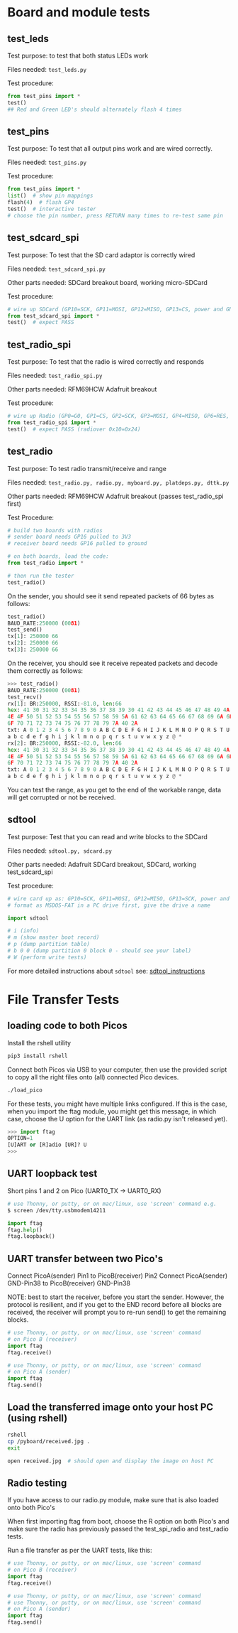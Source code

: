 # Board and module tests

## test_leds

Test purpose: to test that both status LEDs work

Files needed: ```test_leds.py```

Test procedure: 
```python
from test_pins import *
test()
## Red and Green LED's should alternately flash 4 times
```

## test_pins

Test purpose: To test that all output pins work and are wired correctly.

Files needed: ```test_pins.py```

Test procedure:
```python
from test_pins import *
list()  # show pin mappings
flash(4)  # flash GP4
test()  # interactive tester
# choose the pin number, press RETURN many times to re-test same pin

```
## test_sdcard_spi

Test purpose: To test that the SD card adaptor is correctly wired

Files needed: ```test_sdcard_spi.py```

Other parts needed: SDCard breakout board, working micro-SDCard

Test procedure:
```python
# wire up SDCard (GP10=SCK, GP11=MOSI, GP12=MISO, GP13=CS, power and GND
from test_sdcard_spi import *
test()  # expect PASS
```

## test_radio_spi

Test purpose: To test that the radio is wired correctly and responds

Files needed: ```test_radio_spi.py```

Other parts needed: RFM69HCW Adafruit breakout

Test procedure:
```python
# wire up Radio (GP0=G0, GP1=CS, GP2=SCK, GP3=MOSI, GP4=MISO, GP6=RES, GP7=EN)
from test_radio_spi import *
test()  # expect PASS (radiover 0x10=0x24)
```


## test_radio

Test purpose: To test radio transmit/receive and range

Files needed: ```test_radio.py, radio.py, myboard.py, platdeps.py, dttk.py```

Other parts needed: RFM69HCW Adafruit breakout (passes test_radio_spi first)

Test Procedure:
```python
# build two boards with radios
# sender board needs GP16 pulled to 3V3
# receiver board needs GP16 pulled to ground

# on both boards, load the code:
from test_radio import *

# then run the tester
test_radio()
```

On the sender, you should see it send repeated packets of 66 bytes as follows:
```python
test_radio()
BAUD_RATE:250000 (0081)
test_send()
tx[1]: 250000 66
tx[2]: 250000 66
tx[3]: 250000 66
```
On the receiver, you should see it receive repeated packets and decode them 
correctly as follows:

```python
>>> test_radio()
BAUD_RATE:250000 (0081)
test_recv()
rx[1]: BR:250000, RSSI:-81.0, len:66
hex: 41 30 31 32 33 34 35 36 37 38 39 30 41 42 43 44 45 46 47 48 49 4A 4B 4C 4D 
4E 4F 50 51 52 53 54 55 56 57 58 59 5A 61 62 63 64 65 66 67 68 69 6A 6B 6C 6D 6E 
6F 70 71 72 73 74 75 76 77 78 79 7A 40 2A
txt: A 0 1 2 3 4 5 6 7 8 9 0 A B C D E F G H I J K L M N O P Q R S T U V W X Y Z 
a b c d e f g h i j k l m n o p q r s t u v w x y z @ *
rx[2]: BR:250000, RSSI:-82.0, len:66
hex: 41 30 31 32 33 34 35 36 37 38 39 30 41 42 43 44 45 46 47 48 49 4A 4B 4C 4D 
4E 4F 50 51 52 53 54 55 56 57 58 59 5A 61 62 63 64 65 66 67 68 69 6A 6B 6C 6D 6E 
6F 70 71 72 73 74 75 76 77 78 79 7A 40 2A
txt: A 0 1 2 3 4 5 6 7 8 9 0 A B C D E F G H I J K L M N O P Q R S T U V W X Y Z 
a b c d e f g h i j k l m n o p q r s t u v w x y z @ *
```

You can test the range, as you get to the end of the workable range, data
will get corrupted or not be received.


## sdtool

Test purpose: Test that you can read and write blocks to the SDCard

Files needed: ```sdtool.py, sdcard.py```

Other parts needed: Adafruit SDCard breakout, SDCard, working test_sdcard_spi

Test procedure:

```python
# wire card up as: GP10=SCK, GP11=MOSI, GP12=MISO, GP13=SCK, power and GND
# format as MSDOS-FAT in a PC drive first, give the drive a name

import sdtool

# i (info)
# m (show master boot record)
# p (dump partition table)
# b 0 0 (dump partition 0 block 0 - should see your label)
# W (perform write tests)
```

For more detailed instructions about ```sdtool``` see:
[sdtool_instructions](sdtool_instructions.md)



# File Transfer Tests

## loading code to both Picos

Install the rshell utility

```bash
pip3 install rshell
```

Connect both Picos via USB to your computer, then use the provided script to
copy all the right files onto (all) connected Pico devices.

```bash
./load_pico
```

For these tests, you might have multiple links configured. If this is the case,
when you import the ftag module, you might get this message, in which case,
choose the U option for the UART link (as radio.py isn't released yet).

```python
>>> import ftag
OPTION=1
[U]ART or [R]adio [UR]? U
>>> 
```

## UART loopback test

Short pins 1 and 2 on Pico (UART0_TX -> UART0_RX)

```bash
# use Thonny, or putty, or on mac/linux, use 'screen' command e.g.
$ screen /dev/tty.usbmodem14211
```

```python
import ftag
ftag.help()
ftag.loopback()
```

## UART transfer between two Pico's

Connect PicoA(sender) Pin1 to PicoB(receiver) Pin2
Connect PicoA(sender) GND-Pin38 to PicoB(receiver) GND-Pin38

NOTE: best to start the receiver, before you start the sender.
However, the protocol is resilient, and if you get to the END record
before all blocks are received, the receiver will prompt you to re-run
send() to get the remaining blocks.

```python
# use Thonny, or putty, or on mac/linux, use 'screen' command
# on Pico B (receiver)
import ftag
ftag.receive()
```

```python
# use Thonny, or putty, or on mac/linux, use 'screen' command
# on Pico A (sender)
import ftag
ftag.send()
```

## Load the transferred image onto your host PC (using rshell)

```bash
rshell
cp /pyboard/received.jpg .
exit

open received.jpg  # should open and display the image on host PC
```

## Radio testing

If you have access to our radio.py module, make sure that is also loaded
onto both Pico's

When first importing ftag from boot, choose the R option on both Pico's
and make sure the radio has previously passed the test_spi_radio and
test_radio tests.

Run a file transfer as per the UART tests, like this:

```python
# use Thonny, or putty, or on mac/linux, use 'screen' command
# on Pico B (receiver)
import ftag
ftag.receive()
```

```python
# use Thonny, or putty, or on mac/linux, use 'screen' command
# use Thonny, or putty, or on mac/linux, use 'screen' command
# on Pico A (sender)
import ftag
ftag.send()
```

